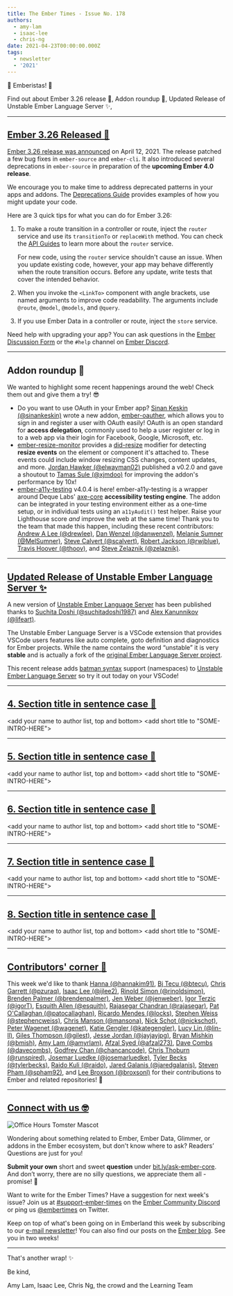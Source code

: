 ```yaml
---
title: The Ember Times - Issue No. 178
authors:
  - amy-lam
  - isaac-lee
  - chris-ng
date: 2021-04-23T00:00:00.000Z
tags:
  - newsletter
  - '2021'
---
```


👋 Emberistas! 🐹

<SOME-INTRO-HERE-TO-KEEP-THEM-SUBSCRIBERS-READING>
Find out about Ember 3.26 release 🥳,
Addon roundup 🙌,
Updated Release of Unstable Ember Language Server ✨,

---

## [Ember 3.26 Released 🥳](https://blog.emberjs.com/ember-3-26-released)

[Ember 3.26 release was announced](https://blog.emberjs.com/ember-3-26-released) on April 12, 2021. The release patched a few bug fixes in `ember-source` and `ember-cli`. It also introduced several deprecations in `ember-source` in preparation of the **upcoming Ember 4.0 release**.

We encourage you to make time to address deprecated patterns in your apps and addons. The [Deprecations Guide](https://deprecations.emberjs.com/) provides examples of how you might update your code.

Here are 3 quick tips for what you can do for Ember 3.26:

1. To make a route transition in a controller or route, inject the `router` service and use its `transitionTo` or `replaceWith` method. You can check the [API Guides](https://api.emberjs.com/ember/release/classes/RouterService) to learn more about the `router` service.

    For new code, using the `router` service shouldn't cause an issue. When you update existing code, however, your app may behave differently when the route transition occurs. Before any update, write tests that cover the intended behavior.

2. When you invoke the `<LinkTo>` component with angle brackets, use named arguments to improve code readability. The arguments include `@route`, `@model`, `@models`, and `@query`.

3. If you use Ember Data in a controller or route, inject the `store` service.

Need help with upgrading your app? You can ask questions in the [Ember Discussion Form](https://discuss.emberjs.com/) or the `#help` channel on [Ember Discord](https://discord.gg/emberjs).

---

## Addon roundup 🙌

We wanted to highlight some recent happenings around the web! Check them out and give them a try! 😎

<!-- alex ignore easy -->
* Do you want to use OAuth in your Ember app? [Sinan Keskin (@sinankeskin)](https://github.com/sinankeskin) wrote a new addon, [ember-oauther](https://github.com/sinankeskin/ember-oauther), which allows you to sign in and register a user with OAuth easily! OAuth is an open standard for **access delegation**, commonly used to help a user register or log in to a web app via their login for Facebook, Google, Microsoft, etc.
* [ember-resize-monitor](https://github.com/elwayman02/ember-resize-modifier) provides a [did-resize](https://ember-resize-modifier.jhawk.co/modifiers/did-resize/) modifier for detecting **resize events** on the element or component it's attached to. These events could include window resizing CSS changes, content updates, and more. [Jordan Hawker (@elwayman02)](https://github.com/elwayman02) published a v0.2.0 and gave a shoutout to [Tamas Sule (@xjmdoo)](https://github.com/xjmdoo) for improving the addon's performance by 10x!
* [ember-a11y-testing](https://github.com/ember-a11y/ember-a11y-testing) v4.0.4 is here! ember-a11y-testing is a wrapper around Deque Labs' [axe-core](https://github.com/dequelabs/axe-core) **accessibility testing engine**. The addon can be integrated in your testing environment either as a one-time setup, or in individual tests using an `a11yAudit()` test helper. Raise your Lighthouse score *and* improve the web at the same time! Thank you to the team that made this happen, including these recent contributors: [Andrew A Lee (@drewlee)](https://github.com/drewlee), [Dan Wenzel (@danwenzel)](https://github.com/danwenzel), [Melanie Sumner (@MelSumner)](https://github.com/MelSumner), [Steve Calvert (@scalvert)](https://github.com/scalvert), [Robert Jackson (@rwjblue)](https://github.com/rwjblue), [Travis Hoover (@thoov)](https://github.com/thoov), and [
Steve Zelaznik (@zelaznik)](https://github.com/zelaznik).

---

## [Updated Release of Unstable Ember Language Server ✨](https://marketplace.visualstudio.com/items?itemName=lifeart.vscode-ember-unstable)

A new version of [Unstable Ember Language Server](https://marketplace.visualstudio.com/items?itemName=lifeart.vscode-ember-unstable) has been published thanks to [Suchita Doshi (@suchitadoshi1987)](https://github.com/suchitadoshi1987) and [Alex Kanunnikov (@lifeart)](https://github.com/lifeart).

The Unstable Ember Language Server is a VSCode extension that provides VSCode users features like auto complete, goto definition and diagnostics for Ember projects. While the name contains the word “unstable” it is very **stable** and is actually a fork of the [original Ember Language Server project](https://github.com/ember-tooling/ember-language-server).

This recent release adds [batman syntax](https://github.com/rwjblue/ember-holy-futuristic-template-namespacing-batman) support (namespaces) to [Unstable Ember Language Server](https://marketplace.visualstudio.com/items?itemName=lifeart.vscode-ember-unstable) so try it out today on your VSCode!

---

## [4. Section title in sentence case 🐹](section-url)

<change section title emoji>
<consider adding some bold to your paragraph>
<add the contributor in the post in format "FirstName LastName (@githubUserName)" linked to their GitHub account>
<please include link to external article/repo/etc in paragraph / body text, not just header title above>

<add your name to author list, top and bottom>
<add short title to "SOME-INTRO-HERE">

---

## [5. Section title in sentence case 🐹](section-url)

<change section title emoji>
<consider adding some bold to your paragraph>
<add the contributor in the post in format "FirstName LastName (@githubUserName)" linked to their GitHub account>
<please include link to external article/repo/etc in paragraph / body text, not just header title above>

<add your name to author list, top and bottom>
<add short title to "SOME-INTRO-HERE">

---

## [6. Section title in sentence case 🐹](section-url)

<change section title emoji>
<consider adding some bold to your paragraph>
<add the contributor in the post in format "FirstName LastName (@githubUserName)" linked to their GitHub account>
<please include link to external article/repo/etc in paragraph / body text, not just header title above>

<add your name to author list, top and bottom>
<add short title to "SOME-INTRO-HERE">

---

## [7. Section title in sentence case 🐹](section-url)

<change section title emoji>
<consider adding some bold to your paragraph>
<add the contributor in the post in format "FirstName LastName (@githubUserName)" linked to their GitHub account>
<please include link to external article/repo/etc in paragraph / body text, not just header title above>

<add your name to author list, top and bottom>
<add short title to "SOME-INTRO-HERE">

---

## [8. Section title in sentence case 🐹](section-url)

<change section title emoji>
<consider adding some bold to your paragraph>
<add the contributor in the post in format "FirstName LastName (@githubUserName)" linked to their GitHub account>
<please include link to external article/repo/etc in paragraph / body text, not just header title above>

<add your name to author list, top and bottom>
<add short title to "SOME-INTRO-HERE">

---

## [Contributors' corner 👏](https://guides.emberjs.com/release/contributing/repositories/)

<p>This week we'd like to thank <a href="https://github.com/hannakim91" rel="noopener noreferrer" target="_blank">Hanna (@hannakim91)</a>, <a href="https://github.com/btecu" rel="noopener noreferrer" target="_blank">Bj Tecu (@btecu)</a>, <a href="https://github.com/pzuraq" rel="noopener noreferrer" target="_blank">Chris Garrett (@pzuraq)</a>, <a href="https://github.com/ijlee2" rel="noopener noreferrer" target="_blank">Isaac Lee (@ijlee2)</a>, <a href="https://github.com/rinoldsimon" rel="noopener noreferrer" target="_blank">Rinold Simon (@rinoldsimon)</a>, <a href="https://github.com/brendenpalmer" rel="noopener noreferrer" target="_blank">Brenden Palmer (@brendenpalmer)</a>, <a href="https://github.com/jenweber" rel="noopener noreferrer" target="_blank">Jen Weber (@jenweber)</a>, <a href="https://github.com/igorT" rel="noopener noreferrer" target="_blank">Igor Terzic (@igorT)</a>, <a href="https://github.com/esquith" rel="noopener noreferrer" target="_blank">Esquith Allen (@esquith)</a>, <a href="https://github.com/rajasegar" rel="noopener noreferrer" target="_blank">Rajasegar Chandran (@rajasegar)</a>, <a href="https://github.com/patocallaghan" rel="noopener noreferrer" target="_blank">Pat O'Callaghan (@patocallaghan)</a>, <a href="https://github.com/locks" rel="noopener noreferrer" target="_blank">Ricardo Mendes (@locks)</a>, <a href="https://github.com/stephencweiss" rel="noopener noreferrer" target="_blank">Stephen Weiss (@stephencweiss)</a>, <a href="https://github.com/mansona" rel="noopener noreferrer" target="_blank">Chris Manson (@mansona)</a>, <a href="https://github.com/nickschot" rel="noopener noreferrer" target="_blank">Nick Schot (@nickschot)</a>, <a href="https://github.com/wagenet" rel="noopener noreferrer" target="_blank">Peter Wagenet (@wagenet)</a>, <a href="https://github.com/kategengler" rel="noopener noreferrer" target="_blank">Katie Gengler (@kategengler)</a>, <a href="https://github.com/lin-ll" rel="noopener noreferrer" target="_blank">Lucy Lin (@lin-ll)</a>, <a href="https://github.com/gilest" rel="noopener noreferrer" target="_blank">Giles Thompson (@gilest)</a>, <a href="https://github.com/jayjayjpg" rel="noopener noreferrer" target="_blank">Jesse Jordan (@jayjayjpg)</a>, <a href="https://github.com/bmish" rel="noopener noreferrer" target="_blank">Bryan Mishkin (@bmish)</a>, <a href="https://github.com/amyrlam" rel="noopener noreferrer" target="_blank">Amy Lam (@amyrlam)</a>, <a href="https://github.com/afzal273" rel="noopener noreferrer" target="_blank">Afzal Syed (@afzal273)</a>, <a href="https://github.com/davecombs" rel="noopener noreferrer" target="_blank">Dave Combs (@davecombs)</a>, <a href="https://github.com/chancancode" rel="noopener noreferrer" target="_blank">Godfrey Chan (@chancancode)</a>, <a href="https://github.com/runspired" rel="noopener noreferrer" target="_blank">Chris Thoburn (@runspired)</a>, <a href="https://github.com/josemarluedke" rel="noopener noreferrer" target="_blank">Josemar Luedke (@josemarluedke)</a>, <a href="https://github.com/tylerbecks" rel="noopener noreferrer" target="_blank">Tyler Becks (@tylerbecks)</a>, <a href="https://github.com/raido" rel="noopener noreferrer" target="_blank">Raido Kuli (@raido)</a>, <a href="https://github.com/jaredgalanis" rel="noopener noreferrer" target="_blank">Jared Galanis (@jaredgalanis)</a>, <a href="https://github.com/spham92" rel="noopener noreferrer" target="_blank">Steven Pham (@spham92)</a>, and <a href="https://github.com/broxsonl" rel="noopener noreferrer" target="_blank">Lee Broxson (@broxsonl)</a> for their contributions to Ember and related repositories! 💖</p>

---

## [Connect with us 🤓](https://docs.google.com/forms/d/e/1FAIpQLScqu7Lw_9cIkRtAiXKitgkAo4xX_pV1pdCfMJgIr6Py1V-9Og/viewform)

<div class="blog-row">
  <img class="float-right small transparent padded" alt="Office Hours Tomster Mascot" title="Readers' Questions" src="/images/tomsters/officehours.png" />

  <p>Wondering about something related to Ember, Ember Data, Glimmer, or addons in the Ember ecosystem, but don't know where to ask? Readers’ Questions are just for you!</p>

  <p><strong>Submit your own</strong> short and sweet <strong>question</strong> under <a href="https://bit.ly/ask-ember-core" target="rq">bit.ly/ask-ember-core</a>. And don’t worry, there are no silly questions, we appreciate them all - promise! 🤞</p>

  <p>Want to write for the Ember Times? Have a suggestion for next week's issue? Join us at <a href="https://discordapp.com/channels/480462759797063690/485450546887786506">#support-ember-times</a> on the <a href="https://discord.gg/emberjs">Ember Community Discord</a> or ping us <a href="https://twitter.com/embertimes">@embertimes</a> on Twitter.</p>

  <p>Keep on top of what's been going on in Emberland this week by subscribing to our <a href="https://embertimes.substack.com/">e-mail newsletter</a>! You can also find our posts on the <a href="https://blog.emberjs.com/tag/newsletter">Ember blog</a>. See you in two weeks!</p>
</div>

---

That's another wrap! ✨

Be kind,

Amy Lam, Isaac Lee, Chris Ng, the crowd and the Learning Team

